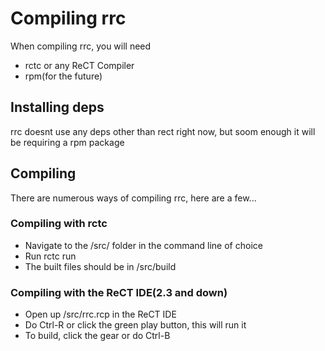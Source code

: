# Compiling rrc
When compiling rrc, you will need
* rctc or any ReCT Compiler
* rpm(for the future)

## Installing deps
rrc doesnt use any deps other than rect right now, but soom enough it will be requiring a rpm package

## Compiling
There are numerous ways of compiling rrc, here are a few...

### Compiling with rctc
* Navigate to the /src/ folder in the command line of choice
* Run rctc run
* The built files should be in /src/build

### Compiling with the ReCT IDE(2.3 and down)
* Open up /src/rrc.rcp in the ReCT IDE 
* Do Ctrl-R or click the green play button, this will run it
* To build, click the gear or do Ctrl-B